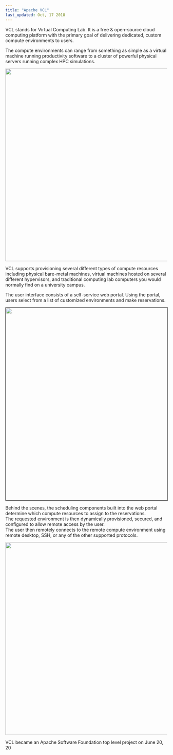 ```yaml
---
title: "Apache VCL"
last_updated: Oct, 17 2018
---
```

VCL stands for Virtual Computing Lab.  It is a free & open-source cloud computing platform with the primary goal of delivering dedicated, custom compute environments to users.

The compute environments can range from something as simple as a virtual machine running productivity software to a cluster of powerful physical servers running complex HPC simulations.

<img src="images/remote-access.png" width="600" border="0">

VCL supports provisioning several different types of compute resources including physical bare-metal machines, virtual machines hosted on several different hypervisors, and traditional computing lab computers you would normally find on a university campus.

The user interface consists of a self-service web portal.  Using the portal, users select from a list of customized environments and make reservations.

<img src="images/ss-select-environment.png" width="600" border="1">

Behind the scenes, the scheduling components built into the web portal determine which compute resources to assign to the reservations.  
The requested environment is then dynamically provisioned, secured, and configured to allow remote access by the user.  
The user then remotely connects to the remote compute environment using remote desktop, SSH, or any of the other supported protocols.

<img src="images/remote-connection.png" width="600" border="0">

VCL became an Apache Software Foundation top level project on June 20, 20
